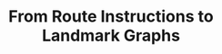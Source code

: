 ---
title: 'From Route Instructions to Landmark Graphs'
collection: publications
permalink: /publication/2020_route_instructions
year: 2020
authors: 
    - Cervantes
venue: "arXiv preprint"
arxivurl: 'https://arxiv.org/abs/2002.02012'
citation: "Cervantes, C. (2020). &quot;From Route Instructions to Landmark Graphs&quot; arXiv preprint."
---